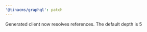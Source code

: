 ```yaml
---
'@tinacms/graphql': patch
---
```


Generated client now resolves references. The default depth is 5
